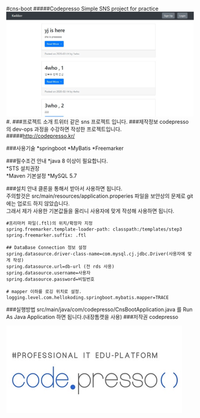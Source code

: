 #cns-boot
#####Codepresso Simple SNS project for practice
![mainpage](./images/cns-boot.png)
#.
###프로젝트 소개
트위터 같은 sns 프로젝트 입니다.
###제작정보
codepresso 의 dev-ops 과정을 수강하면 작성한 프로젝트입니다.  
#####http://codepresso.kr/  

###사용기술
*springboot
*MyBatis
*Freemarker

###필수조건 안내
*java 8 이상이 필요합니다.  
*STS 설치권장  
*Maven 기본설정 
*MySQL 5.7

###설치 안내 
클론을 통해서 받아서 사용하면 됩니다.  
주의할것은  src/main/resources/application.properies 파일을 보안상의 문제로 git 에는 업로드 하지 않았습니다.  
그래서 제가 사용한 기본값들을 올리니 사용자에 맞게 작성해 사용하면 됩니다.  

    #프리마커 파일(.ftl)의 위치/확장자 지정
    spring.freemarker.template-loader-path: classpath:/templates/step3
	spring.freemarker.suffix: .ftl
    
    ## DataBase Connection 정보 설정
	spring.datasource.driver-class-name=com.mysql.cj.jdbc.Driver(사용자에 맞게 작성)
	spring.datasource.url=db-url (전 rds 사용) 
	spring.datasource.username=사용자
	spring.datasource.password=비밀번호
    
	# mapper 이하를 로깅 위치로 설정.
	logging.level.com.hellokoding.springboot.mybatis.mapper=TRACE

###실행방법
src/main/java/com/codepresso/CnsBootApplication.java 를 Run As Java Application 하면 됩니다.(내장톰캣을 사용)
###저작권
codepresso  

![codepresso log](./images/codepresso-logo.png)
